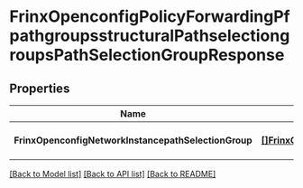 # FrinxOpenconfigPolicyForwardingPfpathgroupsstructuralPathselectiongroupsPathSelectionGroupResponse

## Properties
Name | Type | Description | Notes
------------ | ------------- | ------------- | -------------
**FrinxOpenconfigNetworkInstancepathSelectionGroup** | [**[]FrinxOpenconfigPolicyForwardingPfpathgroupsstructuralPathselectiongroupsPathSelectionGroup**](frinx.openconfig.policy.forwarding.pfpathgroupsstructural.pathselectiongroups.PathSelectionGroup.md) |  | [optional] [default to null]

[[Back to Model list]](../README.md#documentation-for-models) [[Back to API list]](../README.md#documentation-for-api-endpoints) [[Back to README]](../README.md)


